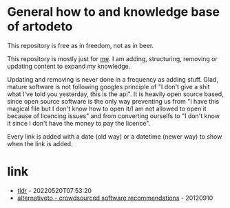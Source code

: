 # General how to and knowledge base of artodeto

This repository is free as in freedom, not as in beer.

This repository is mostly just for [me](https://stev.leibelt.de). I am adding, structuring, removing or updating content to expand my knowledge.

Updating and removing is never done in a frequency as adding stuff. Glad, mature software is not following googles principle of "I don't give a shit what I've told you yesterday, this is the api". It is heavily open source based, since open source software is the only way preventing us from "I have this magical file but I don't know how to open it/I am not allowed to open it because of licencing issues" and from converting ourselfs to "I don't know it since I don't have the money to pay the licence".

Every link is added with a date (old way) or a datetime (newer way) to show when the link is added.

# link

* [tldr](https://tldr.sh/) - 20220520T07:53:20
* [alternativeto - crowdsourced software recommendations](http://alternativeto.net/) - 20120910

